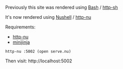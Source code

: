 Previously this site was rendered using
[Bash](https://x.com/badcop_/status/1785466291660431387) /
[http-sh](https://github.com/cablehead/http-sh)

It's now rendered using [Nushell](https://www.nushell.sh) /
[http-nu](https://github.com/cablehead/http-nu)

Requirements:

- [http-nu](https://github.com/cablehead/http-nu)
- [minijinja](https://github.com/mitsuhiko/minijinja)

```nushell
http-nu :5002 (open serve.nu)
```

Then visit: http://localhost:5002
